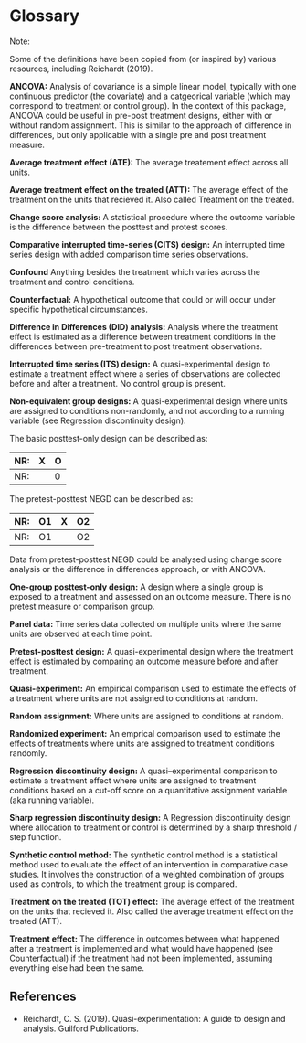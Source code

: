 # Glossary

<div class="admonition note" name="html-admonition">
<p class="title">Note:</p>
Some of the definitions have been copied from (or inspired by) various resources, including Reichardt (2019).
</div>


**ANCOVA:** Analysis of covariance is a simple linear model, typically with one continuous predictor (the covariate) and a catgeorical variable (which may correspond to treatment or control group). In the context of this package, ANCOVA could be useful in pre-post treatment designs, either with or without random assignment. This is similar to the approach of difference in differences, but only applicable with a single pre and post treatment measure.

**Average treatment effect (ATE):** The average treatement effect across all units.

**Average treatment effect on the treated (ATT):** The average effect of the treatment on the units that recieved it. Also called Treatment on the treated.

**Change score analysis:** A statistical procedure where the outcome variable is the difference between the posttest and protest scores.

**Comparative interrupted time-series (CITS) design:** An interrupted time series design with added comparison time series observations.

**Confound** Anything besides the treatment which varies across the treatment and control conditions.

**Counterfactual:** A hypothetical outcome that could or will occur under specific hypothetical circumstances.

**Difference in Differences (DID) analysis:** Analysis where the treatment effect is estimated as a difference between treatment conditions in the differences between pre-treatment to post treatment observations.

**Interrupted time series (ITS) design:** A quasi-experimental design to estimate a treatment effect where a series of observations are collected before and after a treatment. No control group is present.

**Non-equivalent group designs:** A quasi-experimental design where units are assigned to conditions non-randomly, and not according to a running variable (see Regression discontinuity design).

The basic posttest-only design can be described as:

| NR: | X | O |
|-----|---|---|
| NR: |   | 0 |

The pretest-posttest NEGD can be described as:

| NR: | O1 | X | O2 |
|-----|----|---|----|
| NR: | O1 |   | O2 |

Data from pretest-posttest NEGD could be analysed using change score analysis or the difference in differences approach, or with ANCOVA.

**One-group posttest-only design:** A design where a single group is exposed to a treatment and assessed on an outcome measure. There is no pretest measure or comparison group.

**Panel data:** Time series data collected on multiple units where the same units are observed at each time point.

**Pretest-posttest design:** A quasi-experimental design where the treatment effect is estimated by comparing an outcome measure before and after treatment.

**Quasi-experiment:** An empirical comparison used to estimate the effects of a treatment where units are not assigned to conditions at random.

**Random assignment:** Where units are assigned to conditions at random.

**Randomized experiment:** An emprical comparison used to estimate the effects of treatments where units are assigned to treatment conditions randomly.

**Regression discontinuity design:** A quasi–experimental comparison to estimate a treatment effect where units are assigned to treatment conditions based on a cut-off score on a quantitative assignment variable (aka running variable).

**Sharp regression discontinuity design:** A Regression discontinuity design where allocation to treatment or control is determined by a sharp threshold / step function.

**Synthetic control method:** The synthetic control method is a statistical method used to evaluate the effect of an intervention in comparative case studies. It involves the construction of a weighted combination of groups used as controls, to which the treatment group is compared.

**Treatment on the treated (TOT) effect:** The average effect of the treatment on the units that recieved it. Also called the average treatment effect on the treated (ATT).

**Treatment effect:** The difference in outcomes between what happened after a treatment is implemented and what would have happened (see Counterfactual) if the treatment had not been implemented, assuming everything else had been the same.

## References
* Reichardt, C. S. (2019). Quasi-experimentation: A guide to design and analysis. Guilford Publications.
